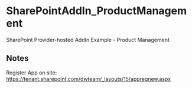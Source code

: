# SharePointAddIn_ProductManagement
SharePoint Provider-hosted AddIn Example - Product Management

## Notes

Register App on site: https://tenant.sharepoint.com/dwteam/_layouts/15/appregnew.aspx



